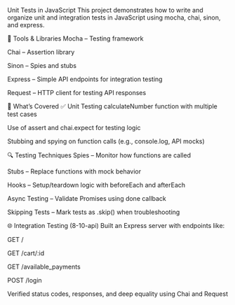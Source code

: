  Unit Tests in JavaScript
This project demonstrates how to write and organize unit and integration tests in JavaScript using mocha, chai, sinon, and express.

🔧 Tools & Libraries
Mocha – Testing framework

Chai – Assertion library

Sinon – Spies and stubs

Express – Simple API endpoints for integration testing

Request – HTTP client for testing API responses

🧪 What’s Covered
✅ Unit Testing
calculateNumber function with multiple test cases

Use of assert and chai.expect for testing logic

Stubbing and spying on function calls (e.g., console.log, API mocks)

🔍 Testing Techniques
Spies – Monitor how functions are called

Stubs – Replace functions with mock behavior

Hooks – Setup/teardown logic with beforeEach and afterEach

Async Testing – Validate Promises using done callback

Skipping Tests – Mark tests as .skip() when troubleshooting

🌐 Integration Testing (8-10-api)
Built an Express server with endpoints like:

GET /

GET /cart/:id

GET /available_payments

POST /login

Verified status codes, responses, and deep equality using Chai and Request
